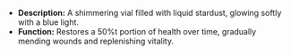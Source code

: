 - **Description:** A shimmering vial filled with liquid stardust, glowing softly with a blue light.
- **Function:** Restores a 50%t portion of health over time, gradually mending wounds and replenishing vitality.